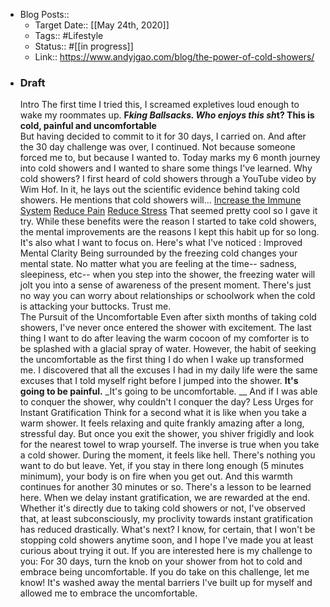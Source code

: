 - Blog Posts::
    - Target Date:: [[May 24th, 2020]]
    - Tags:: #Lifestyle
    - Status:: #[[in progress]]
    - Link:: https://www.andyjgao.com/blog/the-power-of-cold-showers/
- ### Draft
    Intro
        The first time I tried this, I screamed expletives loud enough to wake my roommates up. __F*king Ballsacks. Who enjoys this sh*t? This is cold, painful and uncomfortable__  
        But having decided to commit to it for 30 days, I carried on. 
        And after the 30 day challenge was over, I continued. Not because someone forced me to, but because I wanted to. 
        Today marks my 6 month journey into cold showers and I wanted to share some things I've learned.
    Why cold showers?
        I first heard of cold showers through a YouTube video by Wim Hof. In it, he lays out the scientific evidence behind taking cold showers. He mentions that cold showers will...
            [Increase the Immune System](https://www.ncbi.nlm.nih.gov/pmc/articles/PMC5025014/)
            [Reduce Pain](https://www.ncbi.nlm.nih.gov/pmc/articles/PMC4049052/)
            [Reduce Stress](https://www.wimhofmethod.com/how-to-relieve-stress)
        That seemed pretty cool so I gave it try.
        While these benefits were the reason I started to take cold showers, the mental improvements are the reasons I kept this habit up for so long. It's also what I want to focus on. Here's what I've noticed :
            Improved Mental Clarity
                Being surrounded by the freezing cold changes your mental state. No matter what you are feeling at the time-- sadness, sleepiness, etc-- when you step into the shower, the freezing water will jolt you into a sense of awareness of the present moment. There's just no way you can worry about relationships or schoolwork when the cold is attacking your buttocks. Trust me.  
            The Pursuit of the Uncomfortable
                Even after sixth months of taking cold showers, I've never once entered the shower with excitement. The last thing I want to do after leaving the warm cocoon of my comforter is to be splashed with a glacial spray of water. However, the habit of seeking the uncomfortable as the first thing I do when I wake up transformed me.
                I discovered that all the excuses I had in my daily life were the same excuses that I told myself right before I jumped into the shower. 
                __It's going to be painful.__
                _It's going to be uncomfortable. __
                And if I was able to conquer the shower, why couldn't I conquer the day?
            Less Urges for Instant Gratification
                Think for a second what it is like when you take a warm shower. It feels relaxing and quite frankly amazing after a long, stressful day. But once you exit the shower, you shiver frigidly and look for the nearest towel to wrap yourself.
                The inverse is true when you take a cold shower. During the moment, it feels like hell. There's nothing you want to do but leave. Yet, if you stay in there long enough (5 minutes minimum), your body is on fire when you get out. And this warmth continues for another 30 minutes or so.
                There's a lesson to be learned here. When we delay instant gratification, we are rewarded at the end.
                Whether it's directly due to taking cold showers or not, I've observed that, at least subconsciously, my proclivity towards instant gratification has reduced drastically.
        What's next?
            I know, for certain, that I won't be stopping cold showers anytime soon, and I hope I've made you at least curious about trying it out. If you are interested here is my challenge to you:
                For 30 days, turn the knob on your shower from hot to cold and embrace being uncomfortable.
            If you do take on this challenge, let me know! 
        It's washed away the mental barriers I've built up for myself and allowed me to embrace the uncomfortable.
